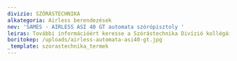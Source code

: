 ```yaml
---
divizio: SZÓRÁSTECHNIKA
alkategoria: Airless berendezések
nev: 'SAMES - AIRLESS ASI 40 GT automata szórópisztoly '
leiras: További információért keresse a Szórástechnika Divízió kollégáit
boritokep: /uploads/airless-automata-asi40-gt.jpg
_template: szorastechnika_termek
---
```


